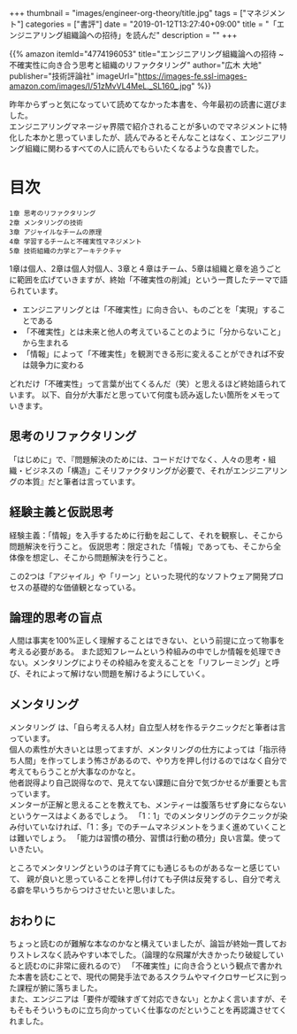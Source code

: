 +++
thumbnail = "images/engineer-org-theory/title.jpg"
tags = ["マネジメント"]
categories = ["書評"]
date = "2019-01-12T13:27:40+09:00"
title = "「エンジニアリング組織論への招待」を読んだ"
description = ""
+++

{{% amazon
  itemId="4774196053"
  title="エンジニアリング組織論への招待 ~不確実性に向き合う思考と組織のリファクタリング"
  author="広木 大地"
  publisher="技術評論社"
  imageUrl="https://images-fe.ssl-images-amazon.com/images/I/51zMvVL4MeL._SL160_.jpg"
%}}

昨年からずっと気になっていて読めてなかった本書を、今年最初の読書に選びました。  
エンジニアリングマネージャ界隈で紹介されることが多いのでマネジメントに特化した本かと思っていましたが、読んでみるとそんなことはなく、エンジニアリング組織に関わるすべての人に読んでもらいたくなるような良書でした。  

# 目次

```
1章 思考のリファクタリング
2章 メンタリングの技術
3章 アジャイルなチームの原理
4章 学習するチームと不確実性マネジメント
5章 技術組織の力学とアーキテクチャ
```

1章は個人、2章は個人対個人、3章と４章はチーム、5章は組織と章を追うごとに範囲を広げていきますが、終始「不確実性の削減」という一貫したテーマで語られています。

- エンジニアリングとは「不確実性」に向き合い、ものごとを「実現」することである
- 「不確実性」とは未来と他人の考えていることのように「分からないこと」から生まれる
- 「情報」によって「不確実性」を観測できる形に変えることができれば不安は競争力に変わる

どれだけ「不確実性」って言葉が出てくるんだ（笑）と思えるほど終始語られています。
以下、自分が大事だと思っていて何度も読み返したい箇所をメモっていきます。

## 思考のリファクタリング

「はじめに」で、『問題解決のためには、コードだけでなく、人々の思考・組織・ビジネスの「構造」こそリファクタリングが必要で、それがエンジニアリングの本質』だと筆者は言っています。

## 経験主義と仮説思考

経験主義：「情報」を入手するために行動を起こして、それを観察し、そこから問題解決を行うこと。
仮説思考：限定された「情報」であっても、そこから全体像を想定し、そこから問題解決を行うこと。

この2つは「アジャイル」や「リーン」といった現代的なソフトウェア開発プロセスの基礎的な価値観となっている。

## 論理的思考の盲点

人間は事実を100%正しく理解することはできない、という前提に立って物事を考える必要がある。
また認知フレームという枠組みの中でしか情報を処理できない。メンタリングによりその枠組みを変えることを「リフレーミング」と呼び、それによって解けない問題を解けるようにしていく。

## メンタリング

メンタリング は、「自ら考える人材」自立型人材を作るテクニックだと筆者は言っています。  
個人の素性が大きいとは思ってますが、メンタリングの仕方によっては「指示待ち人間」を作ってしまう怖さがあるので、やり方を押し付けるのではなく自分で考えてもらうことが大事なのかなと。  
他者説得より自己説得なので、見えてない課題に自分で気づかせるが重要とも言っています。  
メンターが正解と思えることを教えても、メンティーは腹落ちせず身にならないというケースはよくあるでしょう。
「1：1」でのメンタリングのテクニックが染み付いていなければ、「1：多」でのチームマネジメントをうまく進めていくことは難いでしょう。
「能力は習慣の積分、習慣は行動の積分」良い言葉。使っていきたい。

ところでメンタリングというのは子育てにも通じるものがあるなーと感じていて、
親が良いと思っていることを押し付けても子供は反発するし、自分で考える癖を早いうちからつけさせたいと思いました。

## おわりに

ちょっと読むのが難解な本なのかなと構えていましたが、論旨が終始一貫しておりストレスなく読みやすい本でした。（論理的な飛躍が大きかったり破綻していると読むのに非常に疲れるので）
「不確実性」に向き合うという観点で書かれた本書を読むことで、現代の開発手法であるスクラムやマイクロサービスに到った課程が腑に落ちました。  
また、エンジニアは「要件が曖昧すぎて対応できない」とかよく言いますが、そもそもそういうものに立ち向かっていく仕事なのだということを再認識させてくれました。
